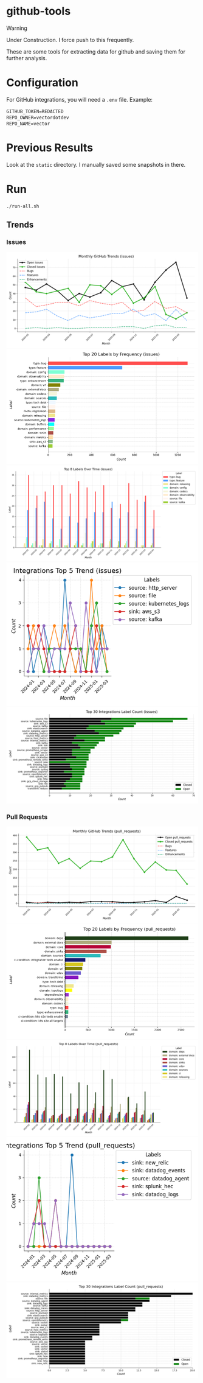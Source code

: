 # github-tools

 > [!WARNING]  
> Under Construction. I force push to this frequently.

These are some tools for extracting data for github and saving them for further analysis.

# Configuration

For GitHub integrations, you will need a `.env` file. Example:

```dotenv
GITHUB_TOKEN=REDACTED
REPO_OWNER=vectordotdev
REPO_NAME=vector
```

# Previous Results

Look at the `static` directory. I manually saved some snapshots in there.

# Run

```shell
./run-all.sh
```

## Trends

### Issues
![Monthly Issues](out/images/issues.monthly_issues_trend.png)
![Top Issue Labels](out/images/issues.top_labels.png)
![Issue Label Counts](out/images/issues.label_counts.png)
![Top 5 Integration Issue Labels](out/images/issues.integrations.top_5.monthly_trend.png)
![Top Integration Issue By Label Total Count](out/images/issues.open_closed_total_label_count.png)

### Pull Requests
![Monthly PRs](out/images/pull_requests.monthly_issues_trend.png)
![Top PR Labels](out/images/pull_requests.top_labels.png)
![PR Label Counts](out/images/pull_requests.label_counts.png)
![Top 5 Integration PR Labels](out/images/pull_requests.integrations.top_5.monthly_trend.png)
![Top Integration PRs By Label Total Count](out/images/pull_requests.open_closed_total_label_count.png)
